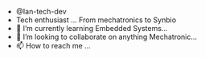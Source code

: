 - @Ian-tech-dev
- Tech enthusiast ... From mechatronics to Synbio
- 🌱 I’m currently learning Embedded Systems...
- 💞️ I’m looking to collaborate on anything Mechatronic...
- 📫 How to reach me ...

<!---
Ian-tech-dev/Ian-tech-dev is a ✨ special ✨ repository because its `README.md` (this file) appears on your GitHub profile.
You can click the Preview link to take a look at your changes.
--->
